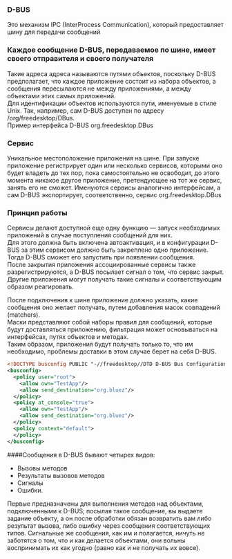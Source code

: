 ### D-BUS 
Это механизм IPC (InterProcess Communication), который предоставляет шину для передачи сообщений

### Каждое сообщение D-BUS, передаваемое по шине, имеет своего отправителя и своего получателя

Такие адреса адреса называются путями объектов, поскольку D-BUS предполагает, что каждое приложение состоит из набора объектов, а сообщения пересылаются не между приложениями, а между объектами этих самых приложений. <br/>
Для идентификации объектов используются пути, именуемые в стиле Unix. Так, например, сам D-BUS доступен по адресу /org/freedesktop/DBus. <br/>
Пример интерфейса D-BUS org.freedesktop.DBus

### Сервис
Уникальное местоположение приложения на шине. При запуске приложение регистрирует один или несколько сервисов, которыми оно будет владеть до тех пор, пока самостоятельно не освободит, до этого момента никакое другое приложение, претендующее на тот же сервис, занять его не сможет. Именуются сервисы аналогично интерфейсам, а сам D-BUS экспортирует, соответственно, сервис org.freedesktop.DBus

### Принцип работы
Сервисы делают доступной еще одну функцию — запуск необходимых приложений в случае поступления сообщений для них.  <br/>
Для этого должна быть включена автоактивация, и в конфигурации D-BUS за этим сервисом должно быть закреплено одно приложение. Тогда D-BUS сможет его запустить при появлении сообщения. <br/>
После закрытия приложения ассоциированные сервисы также разрегистрируются, а D-BUS посылает сигнал о том, что сервис закрыт.  <br/>
Другие приложения могут получать такие сигналы и соответствующим образом реагировать. <br/>

После подключения к шине приложение должно указать, какие сообщения оно желает получать, путем добавления масок совпадений (matchers). <br/> 
Маски представляют собой наборы правил для сообщений, которые будут доставляться приложению, фильтрация может основываться на интерфейсах, путях объектов и методах.  <br/>
Таким образом, приложения будут получать только то, что им необходимо, проблемы доставки в этом случае берет на себя D-BUS.

```xml
<!DOCTYPE busconfig PUBLIC "-//freedesktop//DTD D-BUS Bus Configuration 1.0//EN" "http://www.freedesktop.org/standards/dbus/1.0/busconfig.dtd">
<busconfig>
  <policy user="root">
    <allow own="TestApp"/>
    <allow send_destination="org.bluez"/>
  </policy>
  <policy at_console="true">
    <allow own="TestApp"/>
    <allow send_destination="org.bluez"/>
  </policy>
  <policy context="default">
  </policy>
</busconfig>
```
####Сообщения в D-BUS бывают четырех видов: 
 - Вызовы методов 
 - Результаты вызовов методов
 - Сигналы 
 - Ошибки. 

Первые предназначены для выполнения методов над объектами, подключенными к D-BUS; посылая такое сообщение, вы выдаете задание объекту, а он после обработки обязан возвратить вам либо результат вызова, либо ошибку через сообщения соответствующих типов. Сигнальные же сообщения, как им и полагается, ничуть не заботятся о том, что и как делается объектами, они вольны воспринимать их как угодно (равно как и не получать их вовсе).

